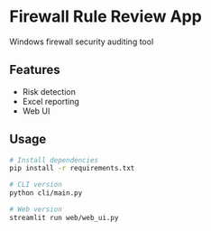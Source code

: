 # Firewall Rule Review App
Windows firewall security auditing tool

## Features
- Risk detection
- Excel reporting
- Web UI

## Usage
```bash
# Install dependencies
pip install -r requirements.txt

# CLI version
python cli/main.py

# Web version
streamlit run web/web_ui.py
```